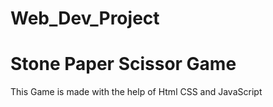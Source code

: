 # Web_Dev_Project

# Stone Paper Scissor Game
This Game is made with the help of Html CSS and JavaScript